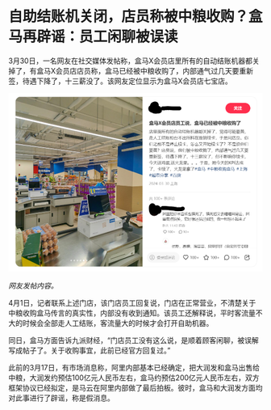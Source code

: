 # 自助结账机关闭，店员称被中粮收购？盒马再辟谣：员工闲聊被误读

3月30日，一名网友在社交媒体发帖称，盒马X会员店里所有的自动结账机器都关掉了，有盒马X会员店店员称，盒马已经被中粮收购了，内部通气过几天要重新签，待遇下降了，十三薪没了。该网友定位显示为盒马X会员店七宝店。

![59ed21dc89fe72811dd1247077e66266.jpg](https://raw.githubusercontent.com/qqhsx/qqnews_image/main/2024/04/01/自助结账机关闭，店员称被中粮收购？盒马再辟谣：员工闲聊被误读/59ed21dc89fe72811dd1247077e66266.jpg)

 _网友发帖内容。_

4月1日，记者联系上述门店，该门店员工回复说，门店在正常营业，不清楚关于中粮收购盒马传言的真实性，内部没有收到通知。该员工还解释说，平时客流量不大的时候会全部走人工结账，客流量大的时候才会打开自助机器。

同日，盒马方面告诉九派财经，“门店员工没有这么说，是顺着顾客闲聊，被误解写成帖子了。关于收购事宜，此前已经官方回复过。”

此前的3月17日，有市场消息称，阿里内部基本已经确定，把大润发和盒马出售给中粮，大润发约预估100亿元人民币左右，盒马约预估200亿元人民币左右，双方框架协议已经拟定，是马云在阿里内部做了最后拍板。彼时，盒马和大润发方面均对此事进行了辟谣，称是假消息。

